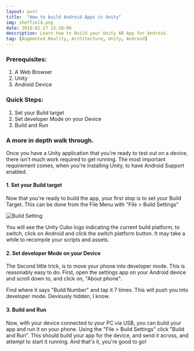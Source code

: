```yaml
---
layout: post
title:  "How to build Android Apps in Unity"
img: sheffield.png
date: 2018-01-27 15:20:00
description: Learn how to Build your Unity AR App for Android.
tag: [Augmented Reality, Architecture, Unity, Android]
---
```


### Prerequisites:

1. A Web Browser
2. Unity
4. Android Device

### Quick Steps:

1. Set your Build target
2. Set developer Mode on your Device
3. Build and Run

### A more in depth walk through.

Once you have a Unity application that you're ready to test out on a device, there isn't much work required to get running. The most important requirement comes, when you're installing Unity, to have Android Support enabled. 

#### 1. Set your Build target

Now that you're ready to build the app, your first stop is to set your Build Target. This can be done from the 	File Menu with "File > Build Settings"


<div class="img_row">
	<img style="max-height: 100%;max-width: 100%"  src="{{ site.baseurl }}/img/Blogs/Android/Build_Settings.PNG" alt="Build Setting" title="Build Settings"/>
</div>

You will see the Unity Cubo logo indicating the current build platform, to switch, click on Android and click the switch platform button. It may take a while to recompile your scripts and assets.

#### 2. Set developer Mode on your Device

The Second little trick, is to move your phone into developer mode. This is reasonably easy to do. First, open the settings app on your Android device and scroll down to, and click on, "About phone".

Find where it says "Build Number" and tap it 7 times. This will push you into developer mode. Deviously hidden, I know. 


#### 3. Build and Run
 Now, with your device connected to your PC via USB, you can build your app and run it on your phone. Using the "File > Build Settings" click "Build and Run". This should build your app for the device, and send it across, and attempt to start it running. And that's it, you're good to go!
